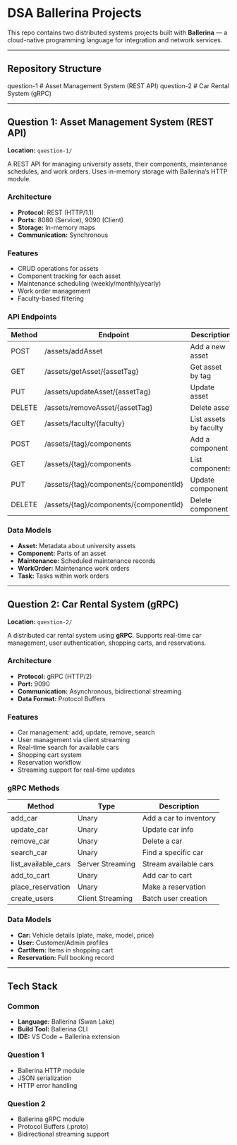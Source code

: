# DSA Ballerina Projects

This repo contains two distributed systems projects built with **Ballerina** — a cloud-native programming language for integration and network services.  

---

## Repository Structure
question-1 # Asset Management System (REST API)
question-2 # Car Rental System (gRPC)


---

## Question 1: Asset Management System (REST API)
**Location:** `question-1/`  

A REST API for managing university assets, their components, maintenance schedules, and work orders. Uses in-memory storage with Ballerina’s HTTP module.

### Architecture
- **Protocol:** REST (HTTP/1.1)  
- **Ports:** 8080 (Service), 9090 (Client)  
- **Storage:** In-memory maps  
- **Communication:** Synchronous  

### Features
- CRUD operations for assets  
- Component tracking for each asset  
- Maintenance scheduling (weekly/monthly/yearly)  
- Work order management  
- Faculty-based filtering  

### API Endpoints
| Method | Endpoint | Description |
|--------|---------|-------------|
| POST | /assets/addAsset | Add a new asset |
| GET | /assets/getAsset/{assetTag} | Get asset by tag |
| PUT | /assets/updateAsset/{assetTag} | Update asset |
| DELETE | /assets/removeAsset/{assetTag} | Delete asset |
| GET | /assets/faculty/{faculty} | List assets by faculty |
| POST | /assets/{tag}/components | Add a component |
| GET | /assets/{tag}/components | List components |
| PUT | /assets/{tag}/components/{componentId} | Update component |
| DELETE | /assets/{tag}/components/{componentId} | Delete component |

### Data Models
- **Asset:** Metadata about university assets  
- **Component:** Parts of an asset  
- **Maintenance:** Scheduled maintenance records  
- **WorkOrder:** Maintenance work orders  
- **Task:** Tasks within work orders  

---

## Question 2: Car Rental System (gRPC)
**Location:** `question-2/`  

A distributed car rental system using **gRPC**. Supports real-time car management, user authentication, shopping carts, and reservations.

### Architecture
- **Protocol:** gRPC (HTTP/2)  
- **Port:** 9090  
- **Communication:** Asynchronous, bidirectional streaming  
- **Data Format:** Protocol Buffers  

### Features
- Car management: add, update, remove, search  
- User management via client streaming  
- Real-time search for available cars  
- Shopping cart system  
- Reservation workflow  
- Streaming support for real-time updates  

### gRPC Methods
| Method | Type | Description |
|--------|------|-------------|
| add_car | Unary | Add a car to inventory |
| update_car | Unary | Update car info |
| remove_car | Unary | Delete a car |
| search_car | Unary | Find a specific car |
| list_available_cars | Server Streaming | Stream available cars |
| add_to_cart | Unary | Add car to cart |
| place_reservation | Unary | Make a reservation |
| create_users | Client Streaming | Batch user creation |

### Data Models
- **Car:** Vehicle details (plate, make, model, price)  
- **User:** Customer/Admin profiles  
- **CartItem:** Items in shopping cart  
- **Reservation:** Full booking record  

---

## Tech Stack

### Common
- **Language:** Ballerina (Swan Lake)  
- **Build Tool:** Ballerina CLI  
- **IDE:** VS Code + Ballerina extension  

### Question 1
- Ballerina HTTP module  
- JSON serialization  
- HTTP error handling  

### Question 2
- Ballerina gRPC module  
- Protocol Buffers (.proto)  
- Bidirectional streaming support  
